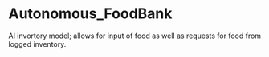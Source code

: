 # Autonomous_FoodBank
AI invortory model; allows for input of food as well as requests for food from logged inventory.
